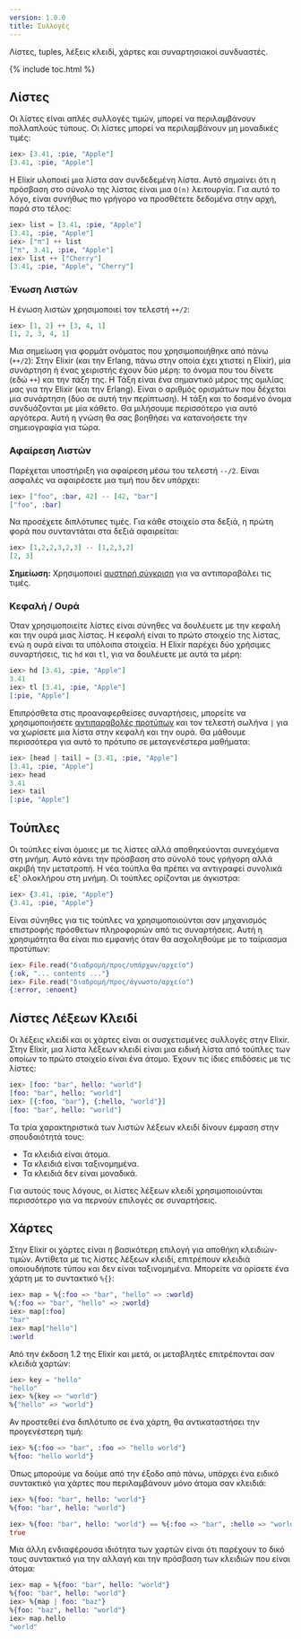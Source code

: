 ```yaml
---
version: 1.0.0
title: Συλλογές
---
```


Λίστες, tuples, λέξεις κλειδί, χάρτες και συναρτησιακοί συνδυαστές.

{% include toc.html %}

## Λίστες

Οι λίστες είναι απλές συλλογές τιμών, μπορεί να περιλαμβάνουν πολλαπλούς τύπους.  Οι λίστες μπορεί να περιλαμβάνουν μη μοναδικές τιμές:

```elixir
iex> [3.41, :pie, "Apple"]
[3.41, :pie, "Apple"]
```

Η Elixir υλοποιεί μια λίστα σαν συνδεδεμένη λίστα.  Αυτό σημαίνει ότι η πρόσβαση στο σύνολο της λίστας είναι μια `O(n)` λειτουργία.  Για αυτό το λόγο, είναι συνήθως πιο γρήγορο να προσθέτετε δεδομένα στην αρχή, παρά στο τέλος:

```elixir
iex> list = [3.41, :pie, "Apple"]
[3.41, :pie, "Apple"]
iex> ["π"] ++ list
["π", 3.41, :pie, "Apple"]
iex> list ++ ["Cherry"]
[3.41, :pie, "Apple", "Cherry"]
```


### Ένωση Λιστών

Η ένωση λιστών χρησιμοποιεί τον τελεστή `++/2`:

```elixir
iex> [1, 2] ++ [3, 4, 1]
[1, 2, 3, 4, 1]
```

Μια σημείωση για φορμάτ ονόματος που χρησιμοποιήθηκε από πάνω (`++/2`): Στην Elixir (και την Erlang, πάνω στην οποία έχει χτιστεί η Elixir), μία συνάρτηση ή ένας χειριστής έχουν δύο μέρη: το όνομα που του δίνετε (εδώ `++`) και την _τάξη_ της. Η Τάξη είναι ένα σημαντικό μέρος της ομιλίας μας για την Elixir (και την Erlang). Είναι ο αριθμός ορισμάτων που δέχεται μια συνάρτηση (δύο σε αυτή την περίπτωση). Η τάξη και το δοσμένο όνομα συνδυάζονται με μία κάθετο. Θα μιλήσουμε περισσότερο για αυτό αργότερα. Αυτή η γνώση θα σας βοηθήσει να κατανοήσετε την σημειογραφία για τώρα.

### Αφαίρεση Λιστών

Παρέχεται υποστήριξη για αφαίρεση μέσω του τελεστή `--/2`.  Είναι ασφαλές να αφαιρέσετε μια τιμή που δεν υπάρχει:

```elixir
iex> ["foo", :bar, 42] -- [42, "bar"]
["foo", :bar]
```

Να προσέχετε διπλότυπες τιμές. Για κάθε στοιχείο στα δεξιά, η πρώτη φορά που συνταντάται στα δεξιά αφαιρείται:

```elixir
iex> [1,2,2,3,2,3] -- [1,2,3,2]
[2, 3]
```

**Σημείωση:** Χρησιμοποιεί [αυστηρή σύγκριση](../basics/#comparison) για να αντιπαραβάλει τις τιμές.

### Κεφαλή / Ουρά

Όταν χρησιμοποιείτε λίστες είναι σύνηθες να δουλέυετε με την κεφαλή και την ουρά μιας λίστας.  Η κεφαλή είναι το πρώτο στοιχείο της λίστας, ενώ η ουρά είναι τα υπόλοιπα στοιχεία.  Η Elixir παρέχει δύο χρήσιμες συναρτήσεις, τις `hd` και `tl`, για να δουλέυετε με αυτά τα μέρη:

```elixir
iex> hd [3.41, :pie, "Apple"]
3.41
iex> tl [3.41, :pie, "Apple"]
[:pie, "Apple"]
```

Επιπρόσθετα στις προαναφερθείσες συναρτήσεις, μπορείτε να χρησιμοποιήσετε [αντιπαραβολές προτύπων](../pattern-matching/) και τον τελεστή σωλήνα `|` για να χωρίσετε μια λίστα στην κεφαλή και την ουρά.  Θα μάθουμε περισσότερα για αυτό το πρότυπο σε μεταγενέστερα μαθήματα:

```elixir
iex> [head | tail] = [3.41, :pie, "Apple"]
[3.41, :pie, "Apple"]
iex> head
3.41
iex> tail
[:pie, "Apple"]
```

## Τούπλες

Οι τούπλες είναι όμοιες με τις λίστες αλλά αποθηκεύονται συνεχόμενα στη μνήμη.  Αυτό κάνει την πρόσβαση στο σύνολό τους γρήγορη αλλά ακριβή την μετατροπή.  Η νέα τούπλα θα πρέπει να αντιγραφεί συνολικά εξ' ολοκλήρου στη μνήμη.  Οι τούπλες ορίζονται με άγκιστρα:

```elixir
iex> {3.41, :pie, "Apple"}
{3.41, :pie, "Apple"}
```

Είναι σύνηθες για τις τούπλες να χρησιμοποιούνται σαν μηχανισμός επιστροφής πρόσθετων πληροφοριών από τις συναρτήσεις.  Αυτή η χρησιμότητα θα είναι πιο εμφανής όταν θα ασχοληθούμε με το ταίριασμα προτύπων:

```elixir
iex> File.read("διαδρομή/προς/υπάρχων/αρχείο")
{:ok, "... contents ..."}
iex> File.read("διαδρομή/προς/άγνωστο/αρχείο")
{:error, :enoent}
```

## Λίστες Λέξεων Κλειδί

Οι λέξεις κλειδί και οι χάρτες είναι οι συσχετισμένες συλλογές στην Elixir.  Στην Elixir, μια λίστα λέξεων κλειδί είναι μια ειδική λίστα από τούπλες των οποίων το πρώτο στοιχείο είναι ένα άτομο.  Έχουν τις ίδιες επιδόσεις με τις λίστες:


```elixir
iex> [foo: "bar", hello: "world"]
[foo: "bar", hello: "world"]
iex> [{:foo, "bar"}, {:hello, "world"}]
[foo: "bar", hello: "world"]
```

Τα τρία χαρακτηριστικά των λιστών λέξεων κλειδί δίνουν έμφαση στην σπουδαιότητά τους:

+ Τα κλειδιά είναι άτομα.
+ Τα κλειδιά είναι ταξινομημένα.
+ Τα κλειδιά δεν είναι μοναδικά.

Για αυτούς τους λόγους, οι λίστες λέξεων κλειδί χρησιμοποιούνται περισσότερο για να περνούν επιλογές σε συναρτήσεις.

## Χάρτες

Στην Elixir οι χάρτες είναι η βασικότερη επιλογή για αποθήκη κλειδιών-τιμών.  Αντίθετα με τις λίστες λέξεων κλειδί, επιτρέπουν κλειδιά οποιουδήποτε τύπου και δεν είναι ταξινομημένα.  Μπορείτε να ορίσετε ένα χάρτη με το συντακτικό `%{}`:

```elixir
iex> map = %{:foo => "bar", "hello" => :world}
%{:foo => "bar", "hello" => :world}
iex> map[:foo]
"bar"
iex> map["hello"]
:world
```

Από την έκδοση 1.2 της Elixir και μετά, οι μεταβλητές επιτρέπονται σαν κλειδιά χαρτών:

```elixir
iex> key = "hello"
"hello"
iex> %{key => "world"}
%{"hello" => "world"}
```

Αν προστεθεί ένα διπλότυπο σε ένα χάρτη, θα αντικαταστήσει την προγενέστερη τιμή:

```elixir
iex> %{:foo => "bar", :foo => "hello world"}
%{foo: "hello world"}
```

Όπως μπορούμε να δούμε από την έξοδο από πάνω, υπάρχει ένα ειδικό συντακτικό για χάρτες που περιλαμβάνουν μόνο άτομα σαν κλειδιά:

```elixir
iex> %{foo: "bar", hello: "world"}
%{foo: "bar", hello: "world"}

iex> %{foo: "bar", hello: "world"} == %{:foo => "bar", :hello => "world"}
true
```

Μια άλλη ενδιαφέρουσα ιδιότητα των χαρτών είναι ότι παρέχουν το δικό τους συντακτικό για την αλλαγή και την πρόσβαση των κλειδιών που είναι άτομα:

```elixir
iex> map = %{foo: "bar", hello: "world"}
%{foo: "bar", hello: "world"}
iex> %{map | foo: "baz"}
%{foo: "baz", hello: "world"}
iex> map.hello
"world"
```
